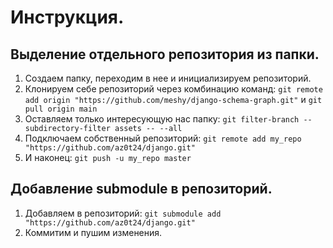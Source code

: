 # Инструкция. 

## Выделение отдельного репозитория из папки.

1. Создаем папку, переходим в нее и инициализируем репозиторий.
2. Клонируем себе репозиторий через комбинацию команд: `git remote add origin "https://github.com/meshy/django-schema-graph.git"` и `git pull origin main`
3. Оставляем только интересующую нас папку: `git filter-branch --subdirectory-filter assets -- --all`
4. Подключаем собственный репозиторий: `git remote add my_repo "https://github.com/az0t24/django.git"`
5. И наконец: `git push -u my_repo master`

## Добавление submodule в репозиторий.

1. Добавляем в репозиторий: `git submodule add "https://github.com/az0t24/django.git"`
2. Коммитим и пушим изменения.
